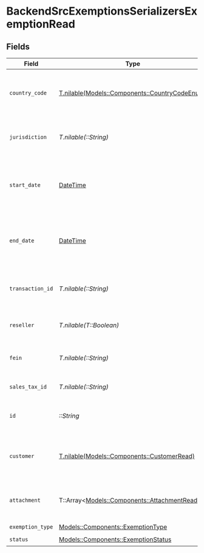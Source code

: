 # BackendSrcExemptionsSerializersExemptionRead


## Fields

| Field                                                                                    | Type                                                                                     | Required                                                                                 | Description                                                                              |
| ---------------------------------------------------------------------------------------- | ---------------------------------------------------------------------------------------- | ---------------------------------------------------------------------------------------- | ---------------------------------------------------------------------------------------- |
| `country_code`                                                                           | [T.nilable(Models::Components::CountryCodeEnum)](../../models/shared/countrycodeenum.md) | :heavy_minus_sign:                                                                       | Country code in ISO 3166-1 alpha-2 format (e.g., 'US')                                   |
| `jurisdiction`                                                                           | *T.nilable(::String)*                                                                    | :heavy_minus_sign:                                                                       | The jurisdiction identifier for the exemption                                            |
| `start_date`                                                                             | [DateTime](https://ruby-doc.org/stdlib-2.6.1/libdoc/date/rdoc/DateTime.html)             | :heavy_check_mark:                                                                       | Start date for the exemption validity period (YYYY-MM-DD format)                         |
| `end_date`                                                                               | [DateTime](https://ruby-doc.org/stdlib-2.6.1/libdoc/date/rdoc/DateTime.html)             | :heavy_minus_sign:                                                                       | End date for the exemption validity period (YYYY-MM-DD format)                           |
| `transaction_id`                                                                         | *T.nilable(::String)*                                                                    | :heavy_minus_sign:                                                                       | Unique identifier for the transaction, if applicable                                     |
| `reseller`                                                                               | *T.nilable(T::Boolean)*                                                                  | :heavy_minus_sign:                                                                       | Indicates whether the exemption is for a reseller                                        |
| `fein`                                                                                   | *T.nilable(::String)*                                                                    | :heavy_minus_sign:                                                                       | Federal Employer Identification Number                                                   |
| `sales_tax_id`                                                                           | *T.nilable(::String)*                                                                    | :heavy_minus_sign:                                                                       | Sales tax ID for the exemption                                                           |
| `id`                                                                                     | *::String*                                                                               | :heavy_check_mark:                                                                       | Unique identifier for the exemption                                                      |
| `customer`                                                                               | [T.nilable(Models::Components::CustomerRead)](../../models/shared/customerread.md)       | :heavy_minus_sign:                                                                       | Details of the customer associated with the exemption                                    |
| `attachment`                                                                             | T::Array<[Models::Components::AttachmentRead](../../models/shared/attachmentread.md)>    | :heavy_minus_sign:                                                                       | List of attachments related to the exemption                                             |
| `exemption_type`                                                                         | [Models::Components::ExemptionType](../../models/shared/exemptiontype.md)                | :heavy_check_mark:                                                                       | N/A                                                                                      |
| `status`                                                                                 | [Models::Components::ExemptionStatus](../../models/shared/exemptionstatus.md)            | :heavy_check_mark:                                                                       | N/A                                                                                      |